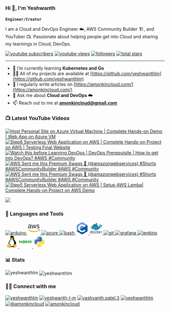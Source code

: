 ### Hi 👋, I'm Yeshwanth

**`Engineer/Creator`**

I am a Cloud and DevOps Engineer ☁️, AWS Community Builder 🏗️, and YouTuber 📺. Passionate about helping people get into Cloud and sharing my learnings in Cloud, DevOps.

   <p align="left">
      <a href="https://www.youtube.com/c/amonkincloud?sub_confirmation=1">
         <img alt="youtube subscribers" title="Subscribe to my YouTube channel" src="https://custom-icon-badges.demolab.com/youtube/channel/subscribers/UCwhERUcuzUCwr8x8mQ8zrcw?color=%23E05D44&label=SUBSCRIBE&logo=video&logoColor=white&style=for-the-badge&labelColor=CE4630"/></a> 
      <a href="https://www.youtube.com/c/amonkincloud">
         <img alt="youtube views" title="YouTube views" src="https://custom-icon-badges.demolab.com/youtube/channel/views/UCwhERUcuzUCwr8x8mQ8zrcw?color=%23E1AD0E&logo=eye&logoColor=white&style=for-the-badge&labelColor=C79600"/></a> 
      <a href="https://github.com/yeshwanthlm?tab=followers">
         <img alt="followers" title="Follow me on Github" src="https://custom-icon-badges.demolab.com/github/followers/yeshwanthlm?color=236ad3&labelColor=1155ba&style=for-the-badge&logo=person-add&label=Follow&logoColor=white"/></a>
      <a href="https://github.com/yeshwanthlm?tab=repositories&sort=stargazers">
         <img alt="total stars" title="Total stars on GitHub" src="https://custom-icon-badges.demolab.com/github/stars/yeshwanthlm?color=55960c&style=for-the-badge&labelColor=488207&logo=star"/></a>
   </p>

---

- 🌱 I’m currently learning **Kubernetes and Go**
- 👨‍💻 All of my projects are available at [https://github.com/yeshwanthlm](https://github.com/yeshwanthlm)
- 📝 I regularly write articles on [https://amonkincloud.com/](https://amonkincloud.com/)
- 💬 Ask me about **Cloud and DevOps ☁️**
- 📫 Reach out to me at **amonkincloud@gmail.com**


### 📺 Latest YouTube Videos

<!-- BEGIN YOUTUBE-CARDS -->
[![Host Personal Site on Azure Virtual Machine | Complete Hands-on Demo | Web App on Azure VM](https://ytcards.demolab.com/?id=PVgcjVXkMVw&title=Host+Personal+Site+on+Azure+Virtual+Machine+%7C+Complete+Hands-on+Demo+%7C+Web+App+on+Azure+VM&lang=en&timestamp=1681638421&background_color=%230d1117&title_color=%23ffffff&stats_color=%23dedede&width=250 "Host Personal Site on Azure Virtual Machine | Complete Hands-on Demo | Web App on Azure VM")](https://www.youtube.com/watch?v=PVgcjVXkMVw)
[![Step6 Serverless Web Application on AWS | Complete Hands-on Project on AWS | Testing Final Website](https://ytcards.demolab.com/?id=euZUQDrm9VA&title=Step6+Serverless+Web+Application+on+AWS+%7C+Complete+Hands-on+Project+on+AWS+%7C+Testing+Final+Website&lang=en&timestamp=1682425808&background_color=%230d1117&title_color=%23ffffff&stats_color=%23dedede&width=250 "Step6 Serverless Web Application on AWS | Complete Hands-on Project on AWS | Testing Final Website")](https://www.youtube.com/watch?v=euZUQDrm9VA)
[![Watch this before Learning DevOps | DevOps Prerequisite | How to get into DevOps? #AWS #Community](https://ytcards.demolab.com/?id=c2oxYRwcm6k&title=Watch+this+before+Learning+DevOps+%7C+DevOps+Prerequisite+%7C+How+to+get+into+DevOps%3F+%23AWS+%23Community&lang=en&timestamp=1682339430&background_color=%230d1117&title_color=%23ffffff&stats_color=%23dedede&width=250 "Watch this before Learning DevOps | DevOps Prerequisite | How to get into DevOps? #AWS #Community")](https://www.youtube.com/watch?v=c2oxYRwcm6k)
[![AWS Sent me this Premium Swags 🤩 (@amazonwebservices) #Shorts #AWSCommunityBuilder #AWS #Community](https://ytcards.demolab.com/?id=lGT-nLBvBKI&title=AWS+Sent+me+this+Premium+Swags+%F0%9F%A4%A9+%28%40amazonwebservices%29+%23Shorts+%23AWSCommunityBuilder+%23AWS+%23Community&lang=en&timestamp=1682253032&background_color=%230d1117&title_color=%23ffffff&stats_color=%23dedede&width=250 "AWS Sent me this Premium Swags 🤩 (@amazonwebservices) #Shorts #AWSCommunityBuilder #AWS #Community")](https://www.youtube.com/watch?v=lGT-nLBvBKI)
[![AWS Sent me this Premium Swags 🤩 (@amazonwebservices) #Shorts #AWSCommunityBuilder #AWS #Community](https://ytcards.demolab.com/?id=PxIKfbpIH7Q&title=AWS+Sent+me+this+Premium+Swags+%F0%9F%A4%A9+%28%40amazonwebservices%29+%23Shorts+%23AWSCommunityBuilder+%23AWS+%23Community&lang=en&timestamp=1682137807&background_color=%230d1117&title_color=%23ffffff&stats_color=%23dedede&width=250 "AWS Sent me this Premium Swags 🤩 (@amazonwebservices) #Shorts #AWSCommunityBuilder #AWS #Community")](https://www.youtube.com/watch?v=PxIKfbpIH7Q)
[![Step5 Serverless Web Application on AWS | Setup AWS Lamba| Complete Hands-on Project on AWS Demo](https://ytcards.demolab.com/?id=D7_B6Ag5iKU&title=Step5+Serverless+Web+Application+on+AWS+%7C+Setup+AWS+Lamba%7C+Complete+Hands-on+Project+on+AWS+Demo&lang=en&timestamp=1682080208&background_color=%230d1117&title_color=%23ffffff&stats_color=%23dedede&width=250 "Step5 Serverless Web Application on AWS | Setup AWS Lamba| Complete Hands-on Project on AWS Demo")](https://www.youtube.com/watch?v=D7_B6Ag5iKU)
<!-- END YOUTUBE-CARDS -->

[<img src="https://custom-icon-badges.demolab.com/badge/-Subscribe%20For%20More-red?style=for-the-badge&logo=video&logoColor=white"/>](https://www.youtube.com/c/amonkincloud?sub_confirmation=1)

### 🧰 Languages and Tools

<p align="left"> <a href="https://www.arduino.cc/" target="_blank" rel="noreferrer"> <img src="https://cdn.worldvectorlogo.com/logos/arduino-1.svg" alt="arduino" width="40" height="40"/> </a> <a href="https://aws.amazon.com" target="_blank" rel="noreferrer"> <img src="https://raw.githubusercontent.com/devicons/devicon/master/icons/amazonwebservices/amazonwebservices-original-wordmark.svg" alt="aws" width="40" height="40"/> </a> <a href="https://azure.microsoft.com/en-in/" target="_blank" rel="noreferrer"> <img src="https://www.vectorlogo.zone/logos/microsoft_azure/microsoft_azure-icon.svg" alt="azure" width="40" height="40"/> </a> <a href="https://www.gnu.org/software/bash/" target="_blank" rel="noreferrer"> <img src="https://www.vectorlogo.zone/logos/gnu_bash/gnu_bash-icon.svg" alt="bash" width="40" height="40"/> </a> <a href="https://www.cprogramming.com/" target="_blank" rel="noreferrer"> <img src="https://raw.githubusercontent.com/devicons/devicon/master/icons/c/c-original.svg" alt="c" width="40" height="40"/> </a> <a href="https://www.docker.com/" target="_blank" rel="noreferrer"> <img src="https://raw.githubusercontent.com/devicons/devicon/master/icons/docker/docker-original-wordmark.svg" alt="docker" width="40" height="40"/> </a> <a href="https://git-scm.com/" target="_blank" rel="noreferrer"> <img src="https://www.vectorlogo.zone/logos/git-scm/git-scm-icon.svg" alt="git" width="40" height="40"/> </a> <a href="https://grafana.com" target="_blank" rel="noreferrer"> <img src="https://www.vectorlogo.zone/logos/grafana/grafana-icon.svg" alt="grafana" width="40" height="40"/> </a> <a href="https://www.jenkins.io" target="_blank" rel="noreferrer"> <img src="https://www.vectorlogo.zone/logos/jenkins/jenkins-icon.svg" alt="jenkins" width="40" height="40"/> </a> <a href="https://www.linux.org/" target="_blank" rel="noreferrer"> <img src="https://raw.githubusercontent.com/devicons/devicon/master/icons/linux/linux-original.svg" alt="linux" width="40" height="40"/> </a> <a href="https://www.nginx.com" target="_blank" rel="noreferrer"> <img src="https://raw.githubusercontent.com/devicons/devicon/master/icons/nginx/nginx-original.svg" alt="nginx" width="40" height="40"/> </a> <a href="https://www.python.org" target="_blank" rel="noreferrer"> <img src="https://raw.githubusercontent.com/devicons/devicon/master/icons/python/python-original.svg" alt="python" width="40" height="40"/> </a> </p>

### 📊 Stats
<p><img align="left" src="https://github-readme-stats.vercel.app/api/top-langs?username=yeshwanthlm&show_icons=true&locale=en&layout=compact" alt="yeshwanthlm" /></p>

<p>&nbsp;<img align="center" src="https://github-readme-stats.vercel.app/api?username=yeshwanthlm&show_icons=true&locale=en" alt="yeshwanthlm" /></p>

### 🏄‍♂️ Connect with me
   <p align="left">
   <a href="https://dev.to/yeshwanthlm" target="blank"><img align="center" src="https://raw.githubusercontent.com/rahuldkjain/github-profile-readme-generator/master/src/images/icons/Social/devto.svg" alt="yeshwanthlm" height="30" width="40" /></a>
   <a href="https://linkedin.com/in/yeshwanth-l-m" target="blank"><img align="center" src="https://raw.githubusercontent.com/rahuldkjain/github-profile-readme-generator/master/src/images/icons/Social/linked-in-alt.svg" alt="yeshwanth-l-m" height="30" width="40" /></a>
   <a href="https://fb.com/yashvanth.patel.3" target="blank"><img align="center" src="https://raw.githubusercontent.com/rahuldkjain/github-profile-readme-generator/master/src/images/icons/Social/facebook.svg" alt="yashvanth.patel.3" height="30" width="40" /></a>
   <a href="https://instagram.com/yeshwanthlm" target="blank"><img align="center" src="https://raw.githubusercontent.com/rahuldkjain/github-profile-readme-generator/master/src/images/icons/Social/instagram.svg" alt="yeshwanthlm" height="30" width="40" /></a>
   <a href="https://hashnode.com/@amonkincloud" target="blank"><img align="center" src="https://raw.githubusercontent.com/rahuldkjain/github-profile-readme-generator/master/src/images/icons/Social/hashnode.svg" alt="@amonkincloud" height="30" width="40" /></a>
   <a href="https://www.youtube.com/c/amonkincloud" target="blank"><img align="center" src="https://raw.githubusercontent.com/rahuldkjain/github-profile-readme-generator/master/src/images/icons/Social/youtube.svg" alt="amonkincloud" height="30" width="40" /></a>
   </p>
